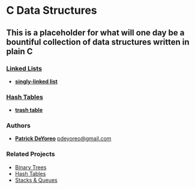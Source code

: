 # C Data Structures

## This is a placeholder for what will one day be a bountiful collection of data structures written in plain C

### [Linked Lists](linked_lists)

- __[singly-linked list](linked_lists/singly_linked_list)__

### [Hash Tables](hash_tables)

- __[trash table](hash_tables/trash_table)__

### Authors

- __[Patrick DeYoreo](https://github.com/patrickdeyoreo/)__ <pdeyoreo@gmail.com>

### Related Projects

- [Binary Trees](https://github.com/patrickdeyoreo/holbertonschool-low_level_programming/tree/master/0x1D-binary_trees)
- [Hash Tables](https://github.com/patrickdeyoreo/holbertonschool-low_level_programming/tree/master/0x1A-hash_tables)
- [Stacks & Queues](https://github.com/patrickdeyoreo/monty)
